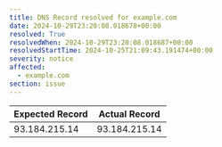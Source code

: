 ```yaml
---
title: DNS Record resolved for example.com
date: 2024-10-29T23:20:08.018678+00:00
resolved: True
resolvedWhen: 2024-10-29T23:20:08.018687+00:00
resolvedStartTime: 2024-10-25T21:09:43.191474+00:00
severity: notice
affected:
  - example.com
section: issue
---
```


| Expected Record  | Actual Record  |
|------------------|----------------|
| 93.184.215.14 | 93.184.215.14 |
